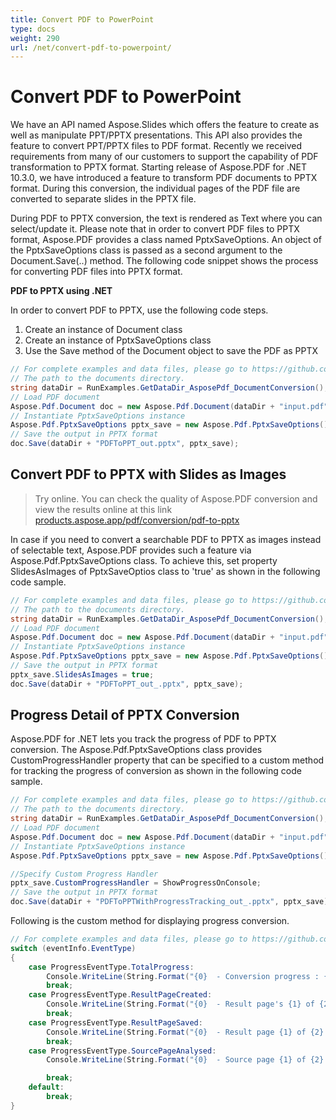 ```yaml
---
title: Convert PDF to PowerPoint
type: docs
weight: 290
url: /net/convert-pdf-to-powerpoint/
---
```

# Convert PDF to PowerPoint

We have an API named Aspose.Slides which offers the feature to create as well as manipulate PPT/PPTX presentations. This API also provides the feature to convert PPT/PPTX files to PDF format. Recently we received requirements from many of our customers to support the capability of PDF transformation to PPTX format. Starting release of Aspose.PDF for .NET 10.3.0, we have introduced a feature to transform PDF documents to PPTX format. During this conversion, the individual pages of the PDF file are converted to separate slides in the PPTX file.

During PDF to PPTX conversion, the text is rendered as Text where you can select/update it. Please note that in order to convert PDF files to PPTX format, Aspose.PDF provides a class named PptxSaveOptions. An object of the PptxSaveOptions class is passed as a second argument to the Document.Save(..) method. The following code snippet shows the process for converting PDF files into PPTX format.

**PDF to PPTX using .NET**

In order to convert PDF to PPTX, use the following code steps.

1. Create an instance of Document class
1. Create an instance of PptxSaveOptions class
1. Use the Save method of the Document object to save the PDF as PPTX

```csharp
// For complete examples and data files, please go to https://github.com/aspose-pdf/Aspose.PDF-for-.NET
// The path to the documents directory.
string dataDir = RunExamples.GetDataDir_AsposePdf_DocumentConversion();
// Load PDF document
Aspose.Pdf.Document doc = new Aspose.Pdf.Document(dataDir + "input.pdf");
// Instantiate PptxSaveOptions instance
Aspose.Pdf.PptxSaveOptions pptx_save = new Aspose.Pdf.PptxSaveOptions();
// Save the output in PPTX format
doc.Save(dataDir + "PDFToPPT_out.pptx", pptx_save);
```

## Convert PDF to PPTX with Slides as Images

>Try online. You can check the quality of Aspose.PDF conversion and view the results online at this link [products.aspose.app/pdf/conversion/pdf-to-pptx](https://products.aspose.app/pdf/conversion/pdf-to-pptx)

In case if you need to convert a searchable PDF to PPTX as images instead of selectable text, Aspose.PDF provides such a feature via Aspose.Pdf.PptxSaveOptions class. To achieve this, set property SlidesAsImages of PptxSaveOptios class to 'true' as shown in the following code sample.

```csharp
// For complete examples and data files, please go to https://github.com/aspose-pdf/Aspose.PDF-for-.NET
// The path to the documents directory.
string dataDir = RunExamples.GetDataDir_AsposePdf_DocumentConversion();
// Load PDF document
Aspose.Pdf.Document doc = new Aspose.Pdf.Document(dataDir + "input.pdf");
// Instantiate PptxSaveOptions instance
Aspose.Pdf.PptxSaveOptions pptx_save = new Aspose.Pdf.PptxSaveOptions();
// Save the output in PPTX format
pptx_save.SlidesAsImages = true;
doc.Save(dataDir + "PDFToPPT_out_.pptx", pptx_save);
```

## Progress Detail of PPTX Conversion

Aspose.PDF for .NET lets you track the progress of PDF to PPTX conversion. The Aspose.Pdf.PptxSaveOptions class provides CustomProgressHandler property that can be specified to a custom method for tracking the progress of conversion as shown in the following code sample.

```csharp
// For complete examples and data files, please go to https://github.com/aspose-pdf/Aspose.PDF-for-.NET
// The path to the documents directory.
string dataDir = RunExamples.GetDataDir_AsposePdf_DocumentConversion();
// Load PDF document
Aspose.Pdf.Document doc = new Aspose.Pdf.Document(dataDir + "input.pdf");
// Instantiate PptxSaveOptions instance
Aspose.Pdf.PptxSaveOptions pptx_save = new Aspose.Pdf.PptxSaveOptions();

//Specify Custom Progress Handler
pptx_save.CustomProgressHandler = ShowProgressOnConsole;
// Save the output in PPTX format
doc.Save(dataDir + "PDFToPPTWithProgressTracking_out_.pptx", pptx_save);
```

Following is the custom method for displaying progress conversion.

```csharp
// For complete examples and data files, please go to https://github.com/aspose-pdf/Aspose.PDF-for-.NET
switch (eventInfo.EventType)
{
    case ProgressEventType.TotalProgress:
        Console.WriteLine(String.Format("{0}  - Conversion progress : {1}% .", DateTime.Now.TimeOfDay, eventInfo.Value.ToString()));
        break;
    case ProgressEventType.ResultPageCreated:
        Console.WriteLine(String.Format("{0}  - Result page's {1} of {2} layout created.", DateTime.Now.TimeOfDay, eventInfo.Value.ToString(), eventInfo.MaxValue.ToString()));
        break;
    case ProgressEventType.ResultPageSaved:
        Console.WriteLine(String.Format("{0}  - Result page {1} of {2} exported.", DateTime.Now.TimeOfDay, eventInfo.Value.ToString(), eventInfo.MaxValue.ToString()));
        break;
    case ProgressEventType.SourcePageAnalysed:
        Console.WriteLine(String.Format("{0}  - Source page {1} of {2} analyzed.", DateTime.Now.TimeOfDay, eventInfo.Value.ToString(), eventInfo.MaxValue.ToString()));

        break;
    default:
        break;
}
```
